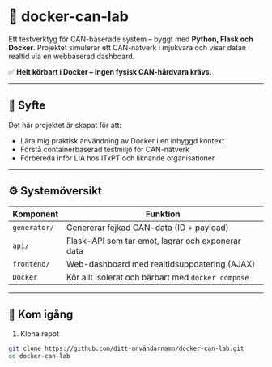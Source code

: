 # 🚐 docker-can-lab

Ett testverktyg för CAN-baserade system – byggt med **Python, Flask och Docker**. Projektet simulerar ett CAN-nätverk i mjukvara och visar datan i realtid via en webbaserad dashboard.

✅ **Helt körbart i Docker – ingen fysisk CAN-hårdvara krävs.**

---

## 🎯 Syfte

Det här projektet är skapat för att:
- Lära mig praktisk användning av Docker i en inbyggd kontext
- Förstå containerbaserad testmiljö för CAN-nätverk
- Förbereda inför LIA hos ITxPT och liknande organisationer

---

## ⚙️ Systemöversikt

| Komponent   | Funktion |
|-------------|----------|
| `generator/` | Genererar fejkad CAN-data (ID + payload) |
| `api/`       | Flask-API som tar emot, lagrar och exponerar data |
| `frontend/`  | Web-dashboard med realtidsuppdatering (AJAX) |
| `Docker`     | Kör allt isolerat och bärbart med `docker compose` |

---

## 🚀 Kom igång

1. Klona repot
```bash
git clone https://github.com/ditt-användarnamn/docker-can-lab.git
cd docker-can-lab
